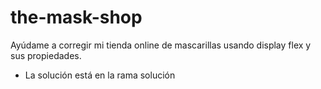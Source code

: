 # the-mask-shop

Ayúdame a corregir mi tienda online de mascarillas usando display flex y sus propiedades. 


* La solución está en la rama solución
